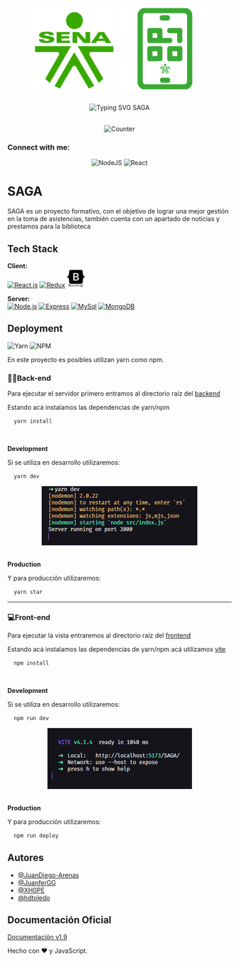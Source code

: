 <!-- Banner SAGA -->
<div align="center">
	<img height="200px" src="public/img/logo_green_2023.png" alt="Logo SENA"/>
  <img height="200px" src="public/img/SAGA.svg" alt="Logo SAGA"/>
</div>
<br>
<div align="center">
	<img src="https://readme-typing-svg.demolab.com?font=Fira+Code&duration=3000&pause=400&color=3BAA35&background=FFFFFF00&center=true&vCenter=true&width=435&lines=Welcome+to+SAGA;A+Node.js+and+React.js+project" alt="Typing SVG SAGA"/>
</div>
<br>
<div align="center">
<p align="center"> <img src="https://komarev.com/ghpvc/?username=xh0pe&label=Users&color=1abc58&style=plastic" alt="Counter" /> </p>

<h3 align="left">Connect with me:</h3>
<p align="left">
</p>

  ![NodeJS](https://img.shields.io/badge/node.js-6DA55F?style=for-the-badge&logo=node.js&logoColor=white)
  ![React](https://img.shields.io/badge/react-%2320232a.svg?style=for-the-badge&logo=react&logoColor=%2361DAFB)
</div>

<!-- Información principal -->
# SAGA

SAGA es un proyecto formativo, con el objetivo de lograr una mejor gestión en la toma de asistencias, también cuenta con un apartado de noticias y prestamos para la biblioteca

<!-- Stack utilizado -->
## Tech Stack

**Client:** <br>
<a href="https://react.dev/" target="_blank" rel="noreferrer"> <img src="https://cdn.worldvectorlogo.com/logos/react-2.svg" alt="React.js" width="40" height="40"/></a>
<a href="https://es.redux.js.org/" target="_blank" rel="noreferrer"> <img src="https://cdn.worldvectorlogo.com/logos/redux.svg" alt="Redux" width="40" height="40"/></a>
<a href="https://getbootstrap.com" target="_blank" rel="noreferrer"> <img src="https://raw.githubusercontent.com/devicons/devicon/master/icons/bootstrap/bootstrap-plain-wordmark.svg" alt="bootstrap" width="40" height="40"/></a>

**Server:** <br>
<a href="https://nodejs.org/es" target="_blank" rel="noreferrer"> <img src="https://cdn.worldvectorlogo.com/logos/nodejs-icon.svg" alt="Node.js" width="40" height="40"/></a>
<a href="https://expressjs.com/" target="_blank" rel="noreferrer"> <img src="https://cdn.worldvectorlogo.com/logos/express-fashion-stores.svg" alt="Express" width="40" height="40"/></a>
<a href="https://www.mysql.com/" target="_blank" rel="noreferrer"> <img src="https://cdn.worldvectorlogo.com/logos/mysql-logo.svg" alt="MySql" width="45" height="40"/></a>
<a href="https://www.mongodb.com/es" target="_blank" rel="noreferrer"> <img src="https://cdn.worldvectorlogo.com/logos/mongodb-icon-1.svg" alt="MongoDB" width="40" height="40"/></a>

## Deployment

![Yarn](https://img.shields.io/badge/yarn-%232C8EBB.svg?style=for-the-badge&logo=yarn&logoColor=white)
![NPM](https://img.shields.io/badge/NPM-%23000000.svg?style=for-the-badge&logo=npm&logoColor=white)

<p>
  En este proyecto es posibles utilizan yarn como npm.
</p>

### 🐱‍💻Back-end
<p>
  Para ejecutar el servidor primero entramos al directorio raíz del <a href="./backend/">backend</a> 
</p>

<p>
  Estando acá instalamos las dependencias de yarn/npm
</p>

```bash
  yarn install
```
<br>

**Development**
<p>
  Si se utiliza en desarrollo utilizaremos:
</p>

```bash
  yarn dev
```

<div align="center">
	<img src="./public/img/backend_dev.png" alt="Backend running"/>
</div>

<br>

**Production**
<p>
  Y para producción utilizaremos:
</p>

```bash
  yarn star
```
---
### 💻Front-end
<p>
  Para ejecutar la vista entraremos al directorio raíz del <a href="./frontend/">frontend</a> 
</p>

<p>
  Estando acá instalamos las dependencias de yarn/npm acá utilizamos <a href="https://vitejs.dev/">vite</a>
</p>

```bash
  npm install
```
<br>

**Development**
<p>
  Si se utiliza en desarrollo utilizaremos:
</p>

```bash
  npm run dev
```
<div align="center">
	<img src="./public/img/frontend_dev.png" alt="Backend running"/>
</div>

<br>

**Production**
<p>
  Y para producción utilizaremos:
</p>

```bash
  npm run deploy
```


<!-- Autores del proyecto -->
## Autores

- [@JuanDiego-Arenas](https://juandiego-arenas.github.io/portfolio/)
- [@JuanferGG](https://github.com/JuanferGG)
- [@XH0PE](https://github.com/XH0PE)
- [@hdtoledo](https://hdtoledo.dev/)

<!-- Documentación oficial -->
## Documentación Oficial

[Documentación v1.9](https://docs.google.com/document/d/1kZ9EadnyI-J2SxvlJGsE3FNvKyZrG7BQ/edit?usp=sharing&ouid=103677181091693336183&rtpof=true&sd=true)

Hecho con :heart: y JavaScript.